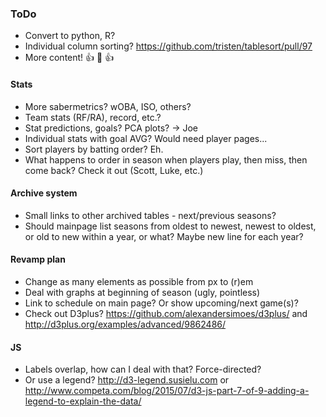 ### ToDo
- Convert to python, R?
- Individual column sorting? https://github.com/tristen/tablesort/pull/97
- More content! :+1: :100: :+1:
#### Stats
- More sabermetrics?  wOBA, ISO, others?
- Team stats (RF/RA), record, etc.?
- Stat predictions, goals?  PCA plots? -> Joe
- Individual stats with goal AVG?  Would need player pages...
- Sort players by batting order?  Eh.
- What happens to order in season when players play, then miss, then come back?  Check it out (Scott, Luke, etc.)
#### Archive system
- Small links to other archived tables - next/previous seasons?
- Should mainpage list seasons from oldest to newest, newest to oldest, or old to new within a year, or what?  Maybe new line for each year?
#### Revamp plan
- Change as many elements as possible from px to (r)em
- Deal with graphs at beginning of season (ugly, pointless)
- Link to schedule on main page?  Or show upcoming/next game(s)?
- Check out D3plus? https://github.com/alexandersimoes/d3plus/ and http://d3plus.org/examples/advanced/9862486/
#### JS
- Labels overlap, how can I deal with that?  Force-directed?
- Or use a legend?  http://d3-legend.susielu.com or http://www.competa.com/blog/2015/07/d3-js-part-7-of-9-adding-a-legend-to-explain-the-data/
